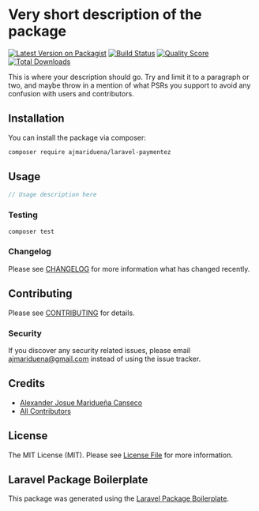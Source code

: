 # Very short description of the package

[![Latest Version on Packagist](https://img.shields.io/packagist/v/ajmariduena/laravel-paymentez.svg?style=flat-square)](https://packagist.org/packages/ajmariduena/laravel-paymentez)
[![Build Status](https://img.shields.io/travis/ajmariduena/laravel-paymentez/master.svg?style=flat-square)](https://travis-ci.org/ajmariduena/laravel-paymentez)
[![Quality Score](https://img.shields.io/scrutinizer/g/ajmariduena/laravel-paymentez.svg?style=flat-square)](https://scrutinizer-ci.com/g/ajmariduena/laravel-paymentez)
[![Total Downloads](https://img.shields.io/packagist/dt/ajmariduena/laravel-paymentez.svg?style=flat-square)](https://packagist.org/packages/ajmariduena/laravel-paymentez)

This is where your description should go. Try and limit it to a paragraph or two, and maybe throw in a mention of what PSRs you support to avoid any confusion with users and contributors.

## Installation

You can install the package via composer:

```bash
composer require ajmariduena/laravel-paymentez
```

## Usage

``` php
// Usage description here
```

### Testing

``` bash
composer test
```

### Changelog

Please see [CHANGELOG](CHANGELOG.md) for more information what has changed recently.

## Contributing

Please see [CONTRIBUTING](CONTRIBUTING.md) for details.

### Security

If you discover any security related issues, please email ajmariduena@gmail.com instead of using the issue tracker.

## Credits

- [Alexander Josue Maridueña Canseco](https://github.com/ajmariduena)
- [All Contributors](../../contributors)

## License

The MIT License (MIT). Please see [License File](LICENSE.md) for more information.

## Laravel Package Boilerplate

This package was generated using the [Laravel Package Boilerplate](https://laravelpackageboilerplate.com).